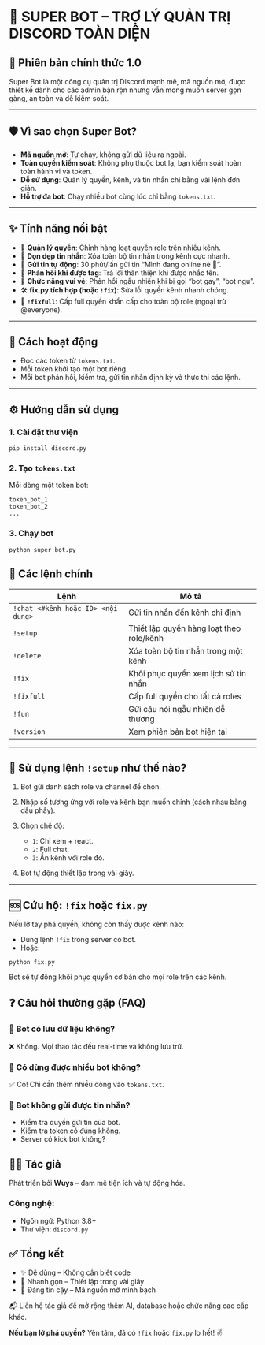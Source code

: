 
# 🤖 SUPER BOT – TRỢ LÝ QUẢN TRỊ DISCORD TOÀN DIỆN

## 🚀 Phiên bản chính thức 1.0

Super Bot là một công cụ quản trị Discord mạnh mẽ, mã nguồn mở, được thiết kế dành cho các admin bận rộn nhưng vẫn mong muốn server gọn gàng, an toàn và dễ kiểm soát.

---

## 🛡️ Vì sao chọn Super Bot?

- **Mã nguồn mở**: Tự chạy, không gửi dữ liệu ra ngoài.
- **Toàn quyền kiểm soát**: Không phụ thuộc bot lạ, bạn kiểm soát hoàn toàn hành vi và token.
- **Dễ sử dụng**: Quản lý quyền, kênh, và tin nhắn chỉ bằng vài lệnh đơn giản.
- **Hỗ trợ đa bot**: Chạy nhiều bot cùng lúc chỉ bằng `tokens.txt`.

---

## ✨ Tính năng nổi bật

- 🎯 **Quản lý quyền**: Chỉnh hàng loạt quyền role trên nhiều kênh.
- 🧹 **Dọn dẹp tin nhắn**: Xóa toàn bộ tin nhắn trong kênh cực nhanh.
- 📢 **Gửi tin tự động**: 30 phút/lần gửi tin “Mình đang online nè 👀”.
- 📎 **Phản hồi khi được tag**: Trả lời thân thiện khi được nhắc tên.
- 💬 **Chức năng vui vẻ**: Phản hồi ngẫu nhiên khi bị gọi “bot gay”, “bot ngu”.
- 🛠️ **fix.py tích hợp (hoặc `!fix`)**: Sửa lỗi quyền kênh nhanh chóng.
- 🚨 **`!fixfull`**: Cấp full quyền khẩn cấp cho toàn bộ role (ngoại trừ @everyone).

---

## 🧠 Cách hoạt động

- Đọc các token từ `tokens.txt`.
- Mỗi token khởi tạo một bot riêng.
- Mỗi bot phản hồi, kiểm tra, gửi tin nhắn định kỳ và thực thi các lệnh.

---

## ⚙️ Hướng dẫn sử dụng

### 1. Cài đặt thư viện
```
pip install discord.py
````

### 2. Tạo `tokens.txt`

Mỗi dòng một token bot:

```
token_bot_1
token_bot_2
...
```

### 3. Chạy bot

```
python super_bot.py
```


## 📌 Các lệnh chính

| Lệnh                               | Mô tả                                    |
| ---------------------------------- | ---------------------------------------- |
| `!chat <#kênh hoặc ID> <nội dung>` | Gửi tin nhắn đến kênh chỉ định           |
| `!setup`                           | Thiết lập quyền hàng loạt theo role/kênh |
| `!delete`                          | Xóa toàn bộ tin nhắn trong một kênh      |
| `!fix`                             | Khôi phục quyền xem lịch sử tin nhắn     |
| `!fixfull`                         | Cấp full quyền cho tất cả roles          |
| `!fun`                             | Gửi câu nói ngẫu nhiên dễ thương         |
| `!version`                         | Xem phiên bản bot hiện tại               |

---

## 🔧 Sử dụng lệnh `!setup` như thế nào?

1. Bot gửi danh sách role và channel để chọn.
2. Nhập số tương ứng với role và kênh bạn muốn chỉnh (cách nhau bằng dấu phẩy).
3. Chọn chế độ:

   * `1`: Chỉ xem + react.
   * `2`: Full chat.
   * `3`: Ẩn kênh với role đó.
4. Bot tự động thiết lập trong vài giây.

---

## 🆘 Cứu hộ: `!fix` hoặc `fix.py`

Nếu lỡ tay phá quyền, không còn thấy được kênh nào:

* Dùng lệnh `!fix` trong server có bot.
* Hoặc:

```
python fix.py
```
Bot sẽ tự động khôi phục quyền cơ bản cho mọi role trên các kênh.

## ❓ Câu hỏi thường gặp (FAQ)

### 🔹 Bot có lưu dữ liệu không?

❌ Không. Mọi thao tác đều real-time và không lưu trữ.

### 🔹 Có dùng được nhiều bot không?

✅ Có! Chỉ cần thêm nhiều dòng vào `tokens.txt`.

### 🔹 Bot không gửi được tin nhắn?

* Kiểm tra quyền gửi tin của bot.
* Kiểm tra token có đúng không.
* Server có kick bot không?

## 👨‍💻 Tác giả

Phát triển bởi **Wuys** – đam mê tiện ích và tự động hóa.

### Công nghệ:

* Ngôn ngữ: Python 3.8+
* Thư viện: `discord.py`

## ✅ Tổng kết

* ✨ Dễ dùng – Không cần biết code
* 🚀 Nhanh gọn – Thiết lập trong vài giây
* 🤝 Đáng tin cậy – Mã nguồn mở minh bạch

📬 Liên hệ tác giả để mở rộng thêm AI, database hoặc chức năng cao cấp khác.

**Nếu bạn lỡ phá quyền?** Yên tâm, đã có `!fix` hoặc `fix.py` lo hết! ✌️

